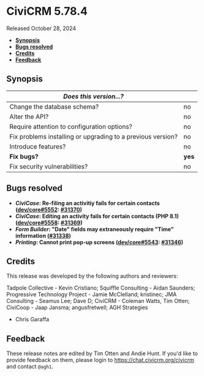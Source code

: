 # CiviCRM 5.78.4

Released October 28, 2024

- **[Synopsis](#synopsis)**
- **[Bugs resolved](#bugs)**
- **[Credits](#credits)**
- **[Feedback](#feedback)**

## <a name="synopsis"></a>Synopsis

| *Does this version...?*                                         |          |
| --------------------------------------------------------------- | -------- |
| Change the database schema?                                     | no       |
| Alter the API?                                                  | no       |
| Require attention to configuration options?                     | no       |
| Fix problems installing or upgrading to a previous version?     | no       |
| Introduce features?                                             | no       |
| **Fix bugs?**                                                   | **yes**  |
| Fix security vulnerabilities?                                   | no       |

## <a name="bugs"></a>Bugs resolved

* **_CiviCase_: Re-filing an activitiy fails for certain contacts ([dev/core#5552](https://lab.civicrm.org/dev/core/-/issues/5552): [#31370](https://github.com/civicrm/civicrm-core/pull/31370))**
* **_CiviCase_: Editing an activity fails for certain contacts (PHP 8.1) ([dev/core#5558](https://lab.civicrm.org/dev/core/-/issues/5558): [#31369](https://github.com/civicrm/civicrm-core/pull/31369))**
* **_Form Builder_: "Date" fields may extraneously require "Time" information ([#31338](https://github.com/civicrm/civicrm-core/pull/31338))**
* **_Printing_: Cannot print pop-up screens ([dev/core#5543](https://lab.civicrm.org/dev/core/-/issues/5543): [#31346](https://github.com/civicrm/civicrm-core/pull/31346))**

## <a name="credits"></a>Credits

This release was developed by the following authors and reviewers:

Tadpole Collective - Kevin Cristiano; Squiffle Consulting - Aidan Saunders; Progressive
Technology Project - Jamie McClelland; kristinec; JMA Consulting - Seamus Lee; Dave D;
CiviCRM - Coleman Watts, Tim Otten; CiviCoop - Jaap Jansma; angusfretwell; AGH Strategies
- Chris Garaffa

## <a name="feedback"></a>Feedback

These release notes are edited by Tim Otten and Andie Hunt.  If you'd like to
provide feedback on them, please login to https://chat.civicrm.org/civicrm and
contact `@agh1`.
